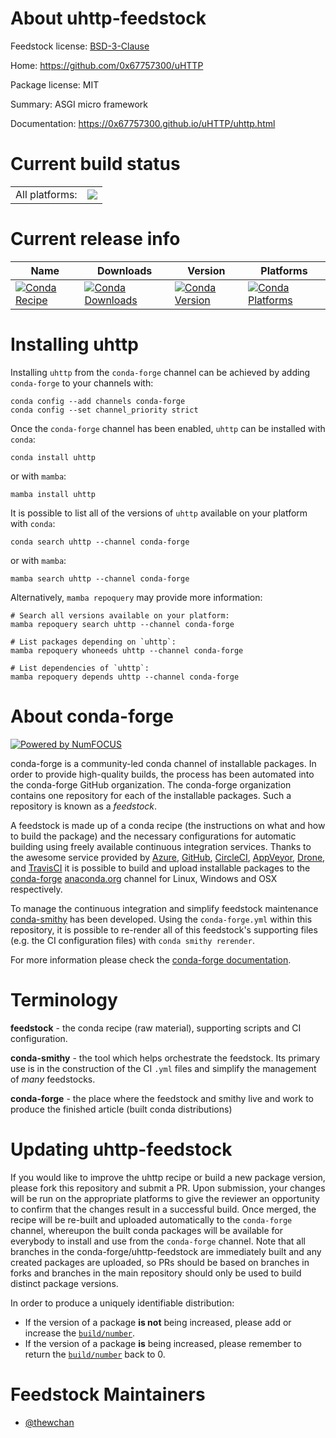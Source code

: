About uhttp-feedstock
=====================

Feedstock license: [BSD-3-Clause](https://github.com/conda-forge/uhttp-feedstock/blob/main/LICENSE.txt)

Home: https://github.com/0x67757300/uHTTP

Package license: MIT

Summary: ASGI micro framework

Documentation: https://0x67757300.github.io/uHTTP/uhttp.html

Current build status
====================


<table><tr><td>All platforms:</td>
    <td>
      <a href="https://dev.azure.com/conda-forge/feedstock-builds/_build/latest?definitionId=21070&branchName=main">
        <img src="https://dev.azure.com/conda-forge/feedstock-builds/_apis/build/status/uhttp-feedstock?branchName=main">
      </a>
    </td>
  </tr>
</table>

Current release info
====================

| Name | Downloads | Version | Platforms |
| --- | --- | --- | --- |
| [![Conda Recipe](https://img.shields.io/badge/recipe-uhttp-green.svg)](https://anaconda.org/conda-forge/uhttp) | [![Conda Downloads](https://img.shields.io/conda/dn/conda-forge/uhttp.svg)](https://anaconda.org/conda-forge/uhttp) | [![Conda Version](https://img.shields.io/conda/vn/conda-forge/uhttp.svg)](https://anaconda.org/conda-forge/uhttp) | [![Conda Platforms](https://img.shields.io/conda/pn/conda-forge/uhttp.svg)](https://anaconda.org/conda-forge/uhttp) |

Installing uhttp
================

Installing `uhttp` from the `conda-forge` channel can be achieved by adding `conda-forge` to your channels with:

```
conda config --add channels conda-forge
conda config --set channel_priority strict
```

Once the `conda-forge` channel has been enabled, `uhttp` can be installed with `conda`:

```
conda install uhttp
```

or with `mamba`:

```
mamba install uhttp
```

It is possible to list all of the versions of `uhttp` available on your platform with `conda`:

```
conda search uhttp --channel conda-forge
```

or with `mamba`:

```
mamba search uhttp --channel conda-forge
```

Alternatively, `mamba repoquery` may provide more information:

```
# Search all versions available on your platform:
mamba repoquery search uhttp --channel conda-forge

# List packages depending on `uhttp`:
mamba repoquery whoneeds uhttp --channel conda-forge

# List dependencies of `uhttp`:
mamba repoquery depends uhttp --channel conda-forge
```


About conda-forge
=================

[![Powered by
NumFOCUS](https://img.shields.io/badge/powered%20by-NumFOCUS-orange.svg?style=flat&colorA=E1523D&colorB=007D8A)](https://numfocus.org)

conda-forge is a community-led conda channel of installable packages.
In order to provide high-quality builds, the process has been automated into the
conda-forge GitHub organization. The conda-forge organization contains one repository
for each of the installable packages. Such a repository is known as a *feedstock*.

A feedstock is made up of a conda recipe (the instructions on what and how to build
the package) and the necessary configurations for automatic building using freely
available continuous integration services. Thanks to the awesome service provided by
[Azure](https://azure.microsoft.com/en-us/services/devops/), [GitHub](https://github.com/),
[CircleCI](https://circleci.com/), [AppVeyor](https://www.appveyor.com/),
[Drone](https://cloud.drone.io/welcome), and [TravisCI](https://travis-ci.com/)
it is possible to build and upload installable packages to the
[conda-forge](https://anaconda.org/conda-forge) [anaconda.org](https://anaconda.org/)
channel for Linux, Windows and OSX respectively.

To manage the continuous integration and simplify feedstock maintenance
[conda-smithy](https://github.com/conda-forge/conda-smithy) has been developed.
Using the ``conda-forge.yml`` within this repository, it is possible to re-render all of
this feedstock's supporting files (e.g. the CI configuration files) with ``conda smithy rerender``.

For more information please check the [conda-forge documentation](https://conda-forge.org/docs/).

Terminology
===========

**feedstock** - the conda recipe (raw material), supporting scripts and CI configuration.

**conda-smithy** - the tool which helps orchestrate the feedstock.
                   Its primary use is in the construction of the CI ``.yml`` files
                   and simplify the management of *many* feedstocks.

**conda-forge** - the place where the feedstock and smithy live and work to
                  produce the finished article (built conda distributions)


Updating uhttp-feedstock
========================

If you would like to improve the uhttp recipe or build a new
package version, please fork this repository and submit a PR. Upon submission,
your changes will be run on the appropriate platforms to give the reviewer an
opportunity to confirm that the changes result in a successful build. Once
merged, the recipe will be re-built and uploaded automatically to the
`conda-forge` channel, whereupon the built conda packages will be available for
everybody to install and use from the `conda-forge` channel.
Note that all branches in the conda-forge/uhttp-feedstock are
immediately built and any created packages are uploaded, so PRs should be based
on branches in forks and branches in the main repository should only be used to
build distinct package versions.

In order to produce a uniquely identifiable distribution:
 * If the version of a package **is not** being increased, please add or increase
   the [``build/number``](https://docs.conda.io/projects/conda-build/en/latest/resources/define-metadata.html#build-number-and-string).
 * If the version of a package **is** being increased, please remember to return
   the [``build/number``](https://docs.conda.io/projects/conda-build/en/latest/resources/define-metadata.html#build-number-and-string)
   back to 0.

Feedstock Maintainers
=====================

* [@thewchan](https://github.com/thewchan/)

